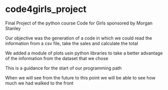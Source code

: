 # code4girls_project
Final Project of the python course Code for Girls sponsored by Morgan Stanley 

Our objective was the generation of a code in which we could read the information from a csv file, take the sales and calculate the total

We added a module of plots usin python libraries to take a better advantage of the information from the dataset that we chose

This is a guidance for the start of our programming path

When we will see from the future to this point we will be able to see how much we had walked to the front 

